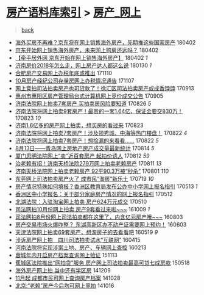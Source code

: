 [房产语料库索引](../../README.md)  > [房产_网上](房产_网上.md)
====
> [back](../README.md)

- [海外买房不再难？京东将在网上销售海外房产，先期推这些国家房产](http://jkwz.applinzi.com/ittc/7087674067358581766.html#%E6%B5%B7%E5%A4%96%E4%B9%B0%E6%88%BF%E4%B8%8D%E5%86%8D%E9%9A%BE%EF%BC%9F%E4%BA%AC%E4%B8%9C%E5%B0%86%E5%9C%A8%E7%BD%91%E4%B8%8A%E9%94%80%E5%94%AE%E6%B5%B7%E5%A4%96%E6%88%BF%E4%BA%A7%EF%BC%8C%E5%85%88%E6%9C%9F%E6%8E%A8%E8%BF%99%E4%BA%9B%E5%9B%BD%E5%AE%B6%E6%88%BF%E4%BA%A7) 180402  
- [京东开始网上销售海外房产，未来网上购房还远吗？](http://jkwz.applinzi.com/ittc/7087464039284474897.html#%E4%BA%AC%E4%B8%9C%E5%BC%80%E5%A7%8B%E7%BD%91%E4%B8%8A%E9%94%80%E5%94%AE%E6%B5%B7%E5%A4%96%E6%88%BF%E4%BA%A7%EF%BC%8C%E6%9C%AA%E6%9D%A5%E7%BD%91%E4%B8%8A%E8%B4%AD%E6%88%BF%E8%BF%98%E8%BF%9C%E5%90%97%EF%BC%9F) 180402  
- [【牵手居外网 京东开始在网上销售海外房产】](http://jkwz.applinzi.com/ittc/7087377296329802762.html#%E3%80%90%E7%89%B5%E6%89%8B%E5%B1%85%E5%A4%96%E7%BD%91+%E4%BA%AC%E4%B8%9C%E5%BC%80%E5%A7%8B%E5%9C%A8%E7%BD%91%E4%B8%8A%E9%94%80%E5%94%AE%E6%B5%B7%E5%A4%96%E6%88%BF%E4%BA%A7%E3%80%91) 180402 *1* 
- [济南房价2018年怎么走，网上房产达人都这么说](http://jkwz.applinzi.com/ittc/7064461096729969675.html#%E6%B5%8E%E5%8D%97%E6%88%BF%E4%BB%B72018%E5%B9%B4%E6%80%8E%E4%B9%88%E8%B5%B0%EF%BC%8C%E7%BD%91%E4%B8%8A%E6%88%BF%E4%BA%A7%E8%BE%BE%E4%BA%BA%E9%83%BD%E8%BF%99%E4%B9%88%E8%AF%B4) 180130 *1* 
- [合肥房产交易网上办税年底或推出](http://jkwz.applinzi.com/ittc/7034430203017823249.html#%E5%90%88%E8%82%A5%E6%88%BF%E4%BA%A7%E4%BA%A4%E6%98%93%E7%BD%91%E4%B8%8A%E5%8A%9E%E7%A8%8E%E5%B9%B4%E5%BA%95%E6%88%96%E6%8E%A8%E5%87%BA) 171110  
- [10月房产经纪公司存量房网上办税情况通告](http://jkwz.applinzi.com/ittc/7033226727277462544.html#10%E6%9C%88%E6%88%BF%E4%BA%A7%E7%BB%8F%E7%BA%AA%E5%85%AC%E5%8F%B8%E5%AD%98%E9%87%8F%E6%88%BF%E7%BD%91%E4%B8%8A%E5%8A%9E%E7%A8%8E%E6%83%85%E5%86%B5%E9%80%9A%E5%91%8A) 171107  
- [网上竞拍司法拍卖房产也可贷款了！徐汇区司法拍卖房产或成香饽饽](http://jkwz.applinzi.com/ittc/7012612925028827921.html#%E7%BD%91%E4%B8%8A%E7%AB%9E%E6%8B%8D%E5%8F%B8%E6%B3%95%E6%8B%8D%E5%8D%96%E6%88%BF%E4%BA%A7%E4%B9%9F%E5%8F%AF%E8%B4%B7%E6%AC%BE%E4%BA%86%EF%BC%81%E5%BE%90%E6%B1%87%E5%8C%BA%E5%8F%B8%E6%B3%95%E6%8B%8D%E5%8D%96%E6%88%BF%E4%BA%A7%E6%88%96%E6%88%90%E9%A6%99%E9%A5%BD%E9%A5%BD) 170913  
- [惠州市惠阳区房产管理局台式计算机网上竞价成交公告](http://jkwz.applinzi.com/ittc/7009806521805046800.html#%E6%83%A0%E5%B7%9E%E5%B8%82%E6%83%A0%E9%98%B3%E5%8C%BA%E6%88%BF%E4%BA%A7%E7%AE%A1%E7%90%86%E5%B1%80%E5%8F%B0%E5%BC%8F%E8%AE%A1%E7%AE%97%E6%9C%BA%E7%BD%91%E4%B8%8A%E7%AB%9E%E4%BB%B7%E6%88%90%E4%BA%A4%E5%85%AC%E5%91%8A) 170905  
- [济南法院网上拍卖7套房产 买拍卖房风险要知道](http://jkwz.applinzi.com/ittc/7006107419716092945.html#%E6%B5%8E%E5%8D%97%E6%B3%95%E9%99%A2%E7%BD%91%E4%B8%8A%E6%8B%8D%E5%8D%967%E5%A5%97%E6%88%BF%E4%BA%A7+%E4%B9%B0%E6%8B%8D%E5%8D%96%E6%88%BF%E9%A3%8E%E9%99%A9%E8%A6%81%E7%9F%A5%E9%81%93) 170826 *5* 
- [济南法院将网上拍卖9套房产！最贵的一套1.64亿，保证金要交830万！](http://jkwz.applinzi.com/ittc/7004931220910375953.html#%E6%B5%8E%E5%8D%97%E6%B3%95%E9%99%A2%E5%B0%86%E7%BD%91%E4%B8%8A%E6%8B%8D%E5%8D%969%E5%A5%97%E6%88%BF%E4%BA%A7%EF%BC%81%E6%9C%80%E8%B4%B5%E7%9A%84%E4%B8%80%E5%A5%971.64%E4%BA%BF%EF%BC%8C%E4%BF%9D%E8%AF%81%E9%87%91%E8%A6%81%E4%BA%A4830%E4%B8%87%EF%BC%81) 170823 *10* 
- [济南1.6亿多的房产网上拍卖，想买房的看过来](http://jkwz.applinzi.com/ittc/7004924655075591185.html#%E6%B5%8E%E5%8D%971.6%E4%BA%BF%E5%A4%9A%E7%9A%84%E6%88%BF%E4%BA%A7%E7%BD%91%E4%B8%8A%E6%8B%8D%E5%8D%96%EF%BC%8C%E6%83%B3%E4%B9%B0%E6%88%BF%E7%9A%84%E7%9C%8B%E8%BF%87%E6%9D%A5) 170823  
- [济南法院将网上拍卖7套房产！涉及领秀城、中海等热门楼盘！](http://jkwz.applinzi.com/ittc/7004581188663247889.html#%E6%B5%8E%E5%8D%97%E6%B3%95%E9%99%A2%E5%B0%86%E7%BD%91%E4%B8%8A%E6%8B%8D%E5%8D%967%E5%A5%97%E6%88%BF%E4%BA%A7%EF%BC%81%E6%B6%89%E5%8F%8A%E9%A2%86%E7%A7%80%E5%9F%8E%E3%80%81%E4%B8%AD%E6%B5%B7%E7%AD%89%E7%83%AD%E9%97%A8%E6%A5%BC%E7%9B%98%EF%BC%81) 170822 *4* 
- [济南法院将网上拍卖7套房产！想捡漏的来看看……](http://jkwz.applinzi.com/ittc/7004558526452859920.html#%E6%B5%8E%E5%8D%97%E6%B3%95%E9%99%A2%E5%B0%86%E7%BD%91%E4%B8%8A%E6%8B%8D%E5%8D%967%E5%A5%97%E6%88%BF%E4%BA%A7%EF%BC%81%E6%83%B3%E6%8D%A1%E6%BC%8F%E7%9A%84%E6%9D%A5%E7%9C%8B%E7%9C%8B%E2%80%A6%E2%80%A6) 170822 *5* 
- [8月13日——青岛网上房地产房产成交量最新统计](http://jkwz.applinzi.com/ittc/7001625256908030993.html#8%E6%9C%8813%E6%97%A5%E2%80%94%E2%80%94%E9%9D%92%E5%B2%9B%E7%BD%91%E4%B8%8A%E6%88%BF%E5%9C%B0%E4%BA%A7%E6%88%BF%E4%BA%A7%E6%88%90%E4%BA%A4%E9%87%8F%E6%9C%80%E6%96%B0%E7%BB%9F%E8%AE%A1) 170814 *5* 
- [厦门思明法院网上“卖”近百套房产 起拍价诱人](http://jkwz.applinzi.com/ittc/7000838885914182672.html#%E5%8E%A6%E9%97%A8%E6%80%9D%E6%98%8E%E6%B3%95%E9%99%A2%E7%BD%91%E4%B8%8A%E2%80%9C%E5%8D%96%E2%80%9D%E8%BF%91%E7%99%BE%E5%A5%97%E6%88%BF%E4%BA%A7+%E8%B5%B7%E6%8B%8D%E4%BB%B7%E8%AF%B1%E4%BA%BA) 170812 *59* 
- [治老赖有招！济南天桥法院279万网上拍卖老赖房产](http://jkwz.applinzi.com/ittc/7000697106753651728.html#%E6%B2%BB%E8%80%81%E8%B5%96%E6%9C%89%E6%8B%9B%EF%BC%81%E6%B5%8E%E5%8D%97%E5%A4%A9%E6%A1%A5%E6%B3%95%E9%99%A2279%E4%B8%87%E7%BD%91%E4%B8%8A%E6%8B%8D%E5%8D%96%E8%80%81%E8%B5%96%E6%88%BF%E4%BA%A7) 170811 *13* 
- [济南天桥法院网上拍卖老赖房产 92平90.3万被“秒杀”](http://jkwz.applinzi.com/ittc/6996878582167897104.html#%E6%B5%8E%E5%8D%97%E5%A4%A9%E6%A1%A5%E6%B3%95%E9%99%A2%E7%BD%91%E4%B8%8A%E6%8B%8D%E5%8D%96%E8%80%81%E8%B5%96%E6%88%BF%E4%BA%A7+92%E5%B9%B390.3%E4%B8%87%E8%A2%AB%E2%80%9C%E7%A7%92%E6%9D%80%E2%80%9D) 170801 *110* 
- [东莞网上司法拍卖房产火了 成市民“淘房”新乐土](http://jkwz.applinzi.com/ittc/6991952718087062544.html#%E4%B8%9C%E8%8E%9E%E7%BD%91%E4%B8%8A%E5%8F%B8%E6%B3%95%E6%8B%8D%E5%8D%96%E6%88%BF%E4%BA%A7%E7%81%AB%E4%BA%86+%E6%88%90%E5%B8%82%E6%B0%91%E2%80%9C%E6%B7%98%E6%88%BF%E2%80%9D%E6%96%B0%E4%B9%90%E5%9C%9F) 170719 *10* 
- [房产情况特殊如何填报？香洲区教育局发布公办中小学网上报名指引](http://jkwz.applinzi.com/ittc/6967109023655527428.html#%E6%88%BF%E4%BA%A7%E6%83%85%E5%86%B5%E7%89%B9%E6%AE%8A%E5%A6%82%E4%BD%95%E5%A1%AB%E6%8A%A5%EF%BC%9F%E9%A6%99%E6%B4%B2%E5%8C%BA%E6%95%99%E8%82%B2%E5%B1%80%E5%8F%91%E5%B8%83%E5%85%AC%E5%8A%9E%E4%B8%AD%E5%B0%8F%E5%AD%A6%E7%BD%91%E4%B8%8A%E6%8A%A5%E5%90%8D%E6%8C%87%E5%BC%95) 170513 *1* 
- [香洲区中小学报名：关于部分家庭房产情况的网上报名指引](http://jkwz.applinzi.com/ittc/6966778444284167172.html#%E9%A6%99%E6%B4%B2%E5%8C%BA%E4%B8%AD%E5%B0%8F%E5%AD%A6%E6%8A%A5%E5%90%8D%EF%BC%9A%E5%85%B3%E4%BA%8E%E9%83%A8%E5%88%86%E5%AE%B6%E5%BA%AD%E6%88%BF%E4%BA%A7%E6%83%85%E5%86%B5%E7%9A%84%E7%BD%91%E4%B8%8A%E6%8A%A5%E5%90%8D%E6%8C%87%E5%BC%95) 170512  
- [北湖法院：入驻淘宝网上拍卖 房产624万元成交](http://jkwz.applinzi.com/ittc/6966067426977383428.html#%E5%8C%97%E6%B9%96%E6%B3%95%E9%99%A2%EF%BC%9A%E5%85%A5%E9%A9%BB%E6%B7%98%E5%AE%9D%E7%BD%91%E4%B8%8A%E6%8B%8D%E5%8D%96+%E6%88%BF%E4%BA%A7624%E4%B8%87%E5%85%83%E6%88%90%E4%BA%A4) 170510  
- [司法网拍10月份网上拍卖 房产9套看过来啦~~~](http://jkwz.applinzi.com/ittc/6887028629753562116.html#%E5%8F%B8%E6%B3%95%E7%BD%91%E6%8B%8D10%E6%9C%88%E4%BB%BD%E7%BD%91%E4%B8%8A%E6%8B%8D%E5%8D%96+%E6%88%BF%E4%BA%A79%E5%A5%97%E7%9C%8B%E8%BF%87%E6%9D%A5%E5%95%A6%7E%7E%7E) 161009 *1* 
- [司法网拍8月份网上司法拍卖都在这里了，内含亿元房产哦~~~](http://jkwz.applinzi.com/ittc/6862179511801742340.html#%E5%8F%B8%E6%B3%95%E7%BD%91%E6%8B%8D8%E6%9C%88%E4%BB%BD%E7%BD%91%E4%B8%8A%E5%8F%B8%E6%B3%95%E6%8B%8D%E5%8D%96%E9%83%BD%E5%9C%A8%E8%BF%99%E9%87%8C%E4%BA%86%EF%BC%8C%E5%86%85%E5%90%AB%E4%BA%BF%E5%85%83%E6%88%BF%E4%BA%A7%E5%93%A6%7E%7E%7E) 160803  
- [房产交易市场火爆咋整？  东湖高新区办不动产证需要网上预约！](http://jkwz.applinzi.com/ittc/6839400534565716996.html#%E6%88%BF%E4%BA%A7%E4%BA%A4%E6%98%93%E5%B8%82%E5%9C%BA%E7%81%AB%E7%88%86%E5%92%8B%E6%95%B4%EF%BC%9F++%E4%B8%9C%E6%B9%96%E9%AB%98%E6%96%B0%E5%8C%BA%E5%8A%9E%E4%B8%8D%E5%8A%A8%E4%BA%A7%E8%AF%81%E9%9C%80%E8%A6%81%E7%BD%91%E4%B8%8A%E9%A2%84%E7%BA%A6%EF%BC%81) 160603  
- [天津法院网上拍卖69套房产，想淘房子的去看看吧](http://jkwz.applinzi.com/ittc/6833999186215044101.html#%E5%A4%A9%E6%B4%A5%E6%B3%95%E9%99%A2%E7%BD%91%E4%B8%8A%E6%8B%8D%E5%8D%9669%E5%A5%97%E6%88%BF%E4%BA%A7%EF%BC%8C%E6%83%B3%E6%B7%98%E6%88%BF%E5%AD%90%E7%9A%84%E5%8E%BB%E7%9C%8B%E7%9C%8B%E5%90%A7) 160519 *9* 
- [涉诉房产网上拍　四川司法拍卖试水“互联网”](http://jkwz.applinzi.com/ittc/6821238926110884868.html#%E6%B6%89%E8%AF%89%E6%88%BF%E4%BA%A7%E7%BD%91%E4%B8%8A%E6%8B%8D%E3%80%80%E5%9B%9B%E5%B7%9D%E5%8F%B8%E6%B3%95%E6%8B%8D%E5%8D%96%E8%AF%95%E6%B0%B4%E2%80%9C%E4%BA%92%E8%81%94%E7%BD%91%E2%80%9D) 160415  
- [河南法院将实现涉案土地、房产、车辆网上查控](http://jkwz.applinzi.com/ittc/6798364495088976900.html#%E6%B2%B3%E5%8D%97%E6%B3%95%E9%99%A2%E5%B0%86%E5%AE%9E%E7%8E%B0%E6%B6%89%E6%A1%88%E5%9C%9F%E5%9C%B0%E3%80%81%E6%88%BF%E4%BA%A7%E3%80%81%E8%BD%A6%E8%BE%86%E7%BD%91%E4%B8%8A%E6%9F%A5%E6%8E%A7) 160213  
- [蓉城年内开启房产档案查询网上验证](http://jkwz.applinzi.com/ittc/6764074248515896325.html#%E8%93%89%E5%9F%8E%E5%B9%B4%E5%86%85%E5%BC%80%E5%90%AF%E6%88%BF%E4%BA%A7%E6%A1%A3%E6%A1%88%E6%9F%A5%E8%AF%A2%E7%BD%91%E4%B8%8A%E9%AA%8C%E8%AF%81) 151113  
- [蕉城区法院推出“网拍贷”服务 房产网上司法拍卖最高可贷七成房款](http://jkwz.applinzi.com/ittc/547650611414498358.html#%E8%95%89%E5%9F%8E%E5%8C%BA%E6%B3%95%E9%99%A2%E6%8E%A8%E5%87%BA%E2%80%9C%E7%BD%91%E6%8B%8D%E8%B4%B7%E2%80%9D%E6%9C%8D%E5%8A%A1+%E6%88%BF%E4%BA%A7%E7%BD%91%E4%B8%8A%E5%8F%B8%E6%B3%95%E6%8B%8D%E5%8D%96%E6%9C%80%E9%AB%98%E5%8F%AF%E8%B4%B7%E4%B8%83%E6%88%90%E6%88%BF%E6%AC%BE) 150518  
- [海外房产网上拍 当中还有学区房](http://jkwz.applinzi.com/ittc/547650611382049398.html#%E6%B5%B7%E5%A4%96%E6%88%BF%E4%BA%A7%E7%BD%91%E4%B8%8A%E6%8B%8D+%E5%BD%93%E4%B8%AD%E8%BF%98%E6%9C%89%E5%AD%A6%E5%8C%BA%E6%88%BF) 141209  
- [11月起 成都市民可网上查询房产档案](http://jkwz.applinzi.com/ittc/547650611377994188.html#11%E6%9C%88%E8%B5%B7+%E6%88%90%E9%83%BD%E5%B8%82%E6%B0%91%E5%8F%AF%E7%BD%91%E4%B8%8A%E6%9F%A5%E8%AF%A2%E6%88%BF%E4%BA%A7%E6%A1%A3%E6%A1%88) 141028  
- [北京:“老赖”房产今后均可网上竞拍](http://jkwz.applinzi.com/ittc/547650611376281832.html#%E5%8C%97%E4%BA%AC%3A%E2%80%9C%E8%80%81%E8%B5%96%E2%80%9D%E6%88%BF%E4%BA%A7%E4%BB%8A%E5%90%8E%E5%9D%87%E5%8F%AF%E7%BD%91%E4%B8%8A%E7%AB%9E%E6%8B%8D) 141016  
